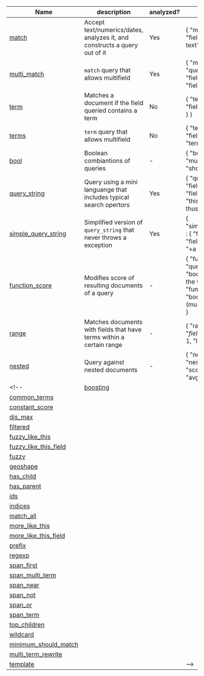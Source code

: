 | Name                                           | description                                                               | analyzed? | syntax |
|------------------------------------------------|---------------------------------------------------------------------------|-----|--|
| [match][match]                                 | Accept text/numerics/dates, analyzes it, and constructs a query out of it | Yes | { "match" : { "field_name" : "query text" }} |
| [multi_match][multi_match]                     | `match` query that allows multifield                                      | Yes | { "multi_match" : { "query": "query text", "fields": [ "field1", "field2" ] }} |
| [term][term]                                   | Matches a document if the field queried contains a term                   | No  | { "term" : { "field_name" : "term" } } |
| [terms][terms]                                 | `term` query that allows multifield                                       | No  | { "terms" : { "field_name" : [ "term1", "term2" ] } } |
| [bool][bool]                                   | Boolean combiantions of queries                                           | -   | { "bool": {"must": [], "must_not": [], "should": []}} |
| [query_string][query_string]                   | Query using a mini languange that includes typical search opertors        | Yes | { "query_string" : { "fields" : ["field1", "field2"], "query" : "this AND that OR thus" } } |
| [simple_query_string][simple_query_string]     | Simplified version of `query_string` that never throws a exception        | Yes | { "simple_query_string" : { "fields" : ["field1", "field2"], "query" : "+a -b +(c & d)" } } |
| [function_score][function_score]               | Modifies score of resulting documents of a query                          | -   | { "function_score": { "query/filter": {}, "boost": "boost for the whole query", "functions": [], "boost_mode":"(multiply/replace/...)"} }|
| [range][range]                                 | Matches documents with fields that have terms within a certain range      | -   | { "range" : { "*field_name*" : { "gte": 1, "lte": 100 } } } |
| [nested][nested]                               | Query against nested documents                                            | -   | { "nested" : { "path" : "nested_field", "score_mode" : "avg", "query" : {} } } |
<!-- | [boosting][boosting] | | |
| [common_terms][common_terms] | | |
| [constant_score][constant_score] | | |
| [dis_max][dis_max] | | |
| [filtered][filtered] | | |
| [fuzzy_like_this][fuzzy_like_this] | | |
| [fuzzy_like_this_field][fuzzy_like_this_field] | | |
| [fuzzy][fuzzy] | | |
| [geoshape][geoshape] | | |
| [has_child][has_child] | | |
| [has_parent][has_parent] | | |
| [ids][ids] | | |
| [indices][indices] | | |
| [match_all][match_all] | | |
| [more_like_this][more_like_this] | | |
| [more_like_this_field][more_like_this_field] | | |
| [prefix][prefix] | | |
| [regexp][regexp] | | |
| [span_first][span_first] | | |
| [span_multi_term][span_multi_term] | | |
| [span_near][span_near] | | |
| [span_not][span_not] | | |
| [span_or][span_or] | | |
| [span_term][span_term] | | |
| [top_children][top_children] | | |
| [wildcard][wildcard] | | |
| [minimum_should_match][minimum_should_match] | | |
| [multi_term_rewrite][multi_term_rewrite] | | |
| [template][template] | | | -->

[match]: http://www.elasticsearch.org/guide/en/elasticsearch/reference/current/query-dsl-match-query.html
[multi_match]: http://www.elasticsearch.org/guide/en/elasticsearch/reference/current/query-dsl-multi-match-query.html
[bool]: http://www.elasticsearch.org/guide/en/elasticsearch/reference/current/query-dsl-bool-query.html
[boosting]: http://www.elasticsearch.org/guide/en/elasticsearch/reference/current/query-dsl-boosting-query.html
[common_terms]: http://www.elasticsearch.org/guide/en/elasticsearch/reference/current/query-dsl-common-terms-query.html
[constant_score]: http://www.elasticsearch.org/guide/en/elasticsearch/reference/current/query-dsl-constant-score-query.html
[dis_max]: http://www.elasticsearch.org/guide/en/elasticsearch/reference/current/query-dsl-dis-max-query.html
[filtered]: http://www.elasticsearch.org/guide/en/elasticsearch/reference/current/query-dsl-filtered-query.html
[fuzzy_like_this]: http://www.elasticsearch.org/guide/en/elasticsearch/reference/current/query-dsl-flt-query.html
[fuzzy_like_this_field]: http://www.elasticsearch.org/guide/en/elasticsearch/reference/current/query-dsl-flt-field-query.html
[function_score]: http://www.elasticsearch.org/guide/en/elasticsearch/reference/current/query-dsl-function-score-query.html
[fuzzy]: http://www.elasticsearch.org/guide/en/elasticsearch/reference/current/query-dsl-fuzzy-query.html
[geoshape]: http://www.elasticsearch.org/guide/en/elasticsearch/reference/current/query-dsl-geo-shape-query.html
[has_child]: http://www.elasticsearch.org/guide/en/elasticsearch/reference/current/query-dsl-has-child-query.html
[has_parent]: http://www.elasticsearch.org/guide/en/elasticsearch/reference/current/query-dsl-has-parent-query.html
[ids]: http://www.elasticsearch.org/guide/en/elasticsearch/reference/current/query-dsl-ids-query.html
[indices]: http://www.elasticsearch.org/guide/en/elasticsearch/reference/current/query-dsl-indices-query.html
[match_all]: http://www.elasticsearch.org/guide/en/elasticsearch/reference/current/query-dsl-match-all-query.html
[more_like_this]: http://www.elasticsearch.org/guide/en/elasticsearch/reference/current/query-dsl-mlt-query.html
[more_like_this_field]: http://www.elasticsearch.org/guide/en/elasticsearch/reference/current/query-dsl-mlt-field-query.html
[nested]: http://www.elasticsearch.org/guide/en/elasticsearch/reference/current/query-dsl-nested-query.html
[prefix]: http://www.elasticsearch.org/guide/en/elasticsearch/reference/current/query-dsl-prefix-query.html
[query_string]: http://www.elasticsearch.org/guide/en/elasticsearch/reference/current/query-dsl-query-string-query.html
[simple_query_string]: http://www.elasticsearch.org/guide/en/elasticsearch/reference/current/query-dsl-simple-query-string-query.html
[range]: http://www.elasticsearch.org/guide/en/elasticsearch/reference/current/query-dsl-range-query.html
[regexp]: http://www.elasticsearch.org/guide/en/elasticsearch/reference/current/query-dsl-regexp-query.html
[span_first]: http://www.elasticsearch.org/guide/en/elasticsearch/reference/current/query-dsl-span-first-query.html
[span_multi_term]: http://www.elasticsearch.org/guide/en/elasticsearch/reference/current/query-dsl-span-multi-term-query.html
[span_near]: http://www.elasticsearch.org/guide/en/elasticsearch/reference/current/query-dsl-span-near-query.html
[span_not]: http://www.elasticsearch.org/guide/en/elasticsearch/reference/current/query-dsl-span-not-query.html
[span_or]: http://www.elasticsearch.org/guide/en/elasticsearch/reference/current/query-dsl-span-or-query.html
[span_term]: http://www.elasticsearch.org/guide/en/elasticsearch/reference/current/query-dsl-span-term-query.html
[term]: http://www.elasticsearch.org/guide/en/elasticsearch/reference/current/query-dsl-term-query.html
[terms]: http://www.elasticsearch.org/guide/en/elasticsearch/reference/current/query-dsl-terms-query.html
[top_children]: http://www.elasticsearch.org/guide/en/elasticsearch/reference/current/query-dsl-top-children-query.html
[wildcard]: http://www.elasticsearch.org/guide/en/elasticsearch/reference/current/query-dsl-wildcard-query.html
[minimum_should_match]: http://www.elasticsearch.org/guide/en/elasticsearch/reference/current/query-dsl-minimum-should-match.html
[multi_term_rewrite]: http://www.elasticsearch.org/guide/en/elasticsearch/reference/current/query-dsl-multi-term-rewrite.html
[template]: http://www.elasticsearch.org/guide/en/elasticsearch/reference/current/query-dsl-template-query.html

